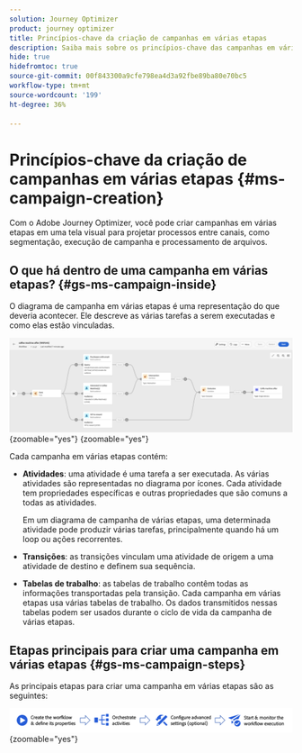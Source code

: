 ```yaml
---
solution: Journey Optimizer
product: journey optimizer
title: Princípios-chave da criação de campanhas em várias etapas
description: Saiba mais sobre os princípios-chave das campanhas em várias etapas com o Adobe Journey Optimizer
hide: true
hidefromtoc: true
source-git-commit: 00f843300a9cfe798ea4d3a92fbe89ba80e70bc5
workflow-type: tm+mt
source-wordcount: '199'
ht-degree: 36%

---
```



# Princípios-chave da criação de campanhas em várias etapas {#ms-campaign-creation}

Com o Adobe Journey Optimizer, você pode criar campanhas em várias etapas em uma tela visual para projetar processos entre canais, como segmentação, execução de campanha e processamento de arquivos.

## O que há dentro de uma campanha em várias etapas? {#gs-ms-campaign-inside}

O diagrama de campanha em várias etapas é uma representação do que deveria acontecer. Ele descreve as várias tarefas a serem executadas e como elas estão vinculadas.

![](assets/workflow-example.png){zoomable="yes"} {zoomable="yes"}

Cada campanha em várias etapas contém:

* **Atividades**: uma atividade é uma tarefa a ser executada. As várias atividades são representadas no diagrama por ícones. Cada atividade tem propriedades específicas e outras propriedades que são comuns a todas as atividades.

  Em um diagrama de campanha de várias etapas, uma determinada atividade pode produzir várias tarefas, principalmente quando há um loop ou ações recorrentes.

* **Transições**: as transições vinculam uma atividade de origem a uma atividade de destino e definem sua sequência.

* **Tabelas de trabalho**: as tabelas de trabalho contêm todas as informações transportadas pela transição. Cada campanha em várias etapas usa várias tabelas de trabalho. Os dados transmitidos nessas tabelas podem ser usados durante o ciclo de vida da campanha de várias etapas.

## Etapas principais para criar uma campanha em várias etapas {#gs-ms-campaign-steps}

As principais etapas para criar uma campanha em várias etapas são as seguintes:

![](assets/workflow-creation-process.png){zoomable="yes"}

